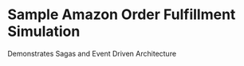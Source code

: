 Sample Amazon Order Fulfillment Simulation 
======

Demonstrates Sagas and Event Driven Architecture